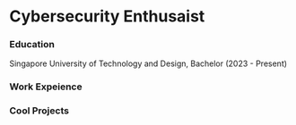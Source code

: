 # Cybersecurity Enthusaist

### Education
Singapore University of Technology and Design, Bachelor (2023 - Present)

### Work Expeience

### Cool Projects